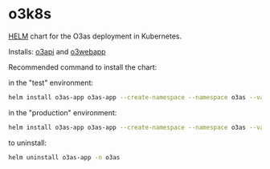 # o3k8s

[HELM](https://helm.sh/) chart for the O3as deployment in Kubernetes.

Installs: [o3api](https://git.scc.kit.edu/synergy.o3as/o3api) and [o3webapp](https://git.scc.kit.edu/synergy.o3as/o3webapp)

Recommended command to install the chart:

in the "test" environment:
```sh
helm install o3as-app o3as-app --create-namespace --namespace o3as --values o3as-app/values-test.yaml
```

in the "production" environment:
```sh
helm install o3as-app o3as-app --create-namespace --namespace o3as --values o3as-app/values-test.yaml
```

to uninstall:
```sh
helm uninstall o3as-app -n o3as
```

